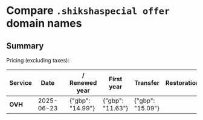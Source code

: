 # Compare `.shikshaspecial offer` domain names

## Summary

Pricing (excluding taxes):

| Service | Date |  | / Renewed year | First year | Transfer | Restoration |
|--|--|--|--|--|--|--|
| **OVH** | 2025-06-23 |  | {"gbp": "14.99"} | {"gbp": "11.63"} | {"gbp": "15.09"} |  |
